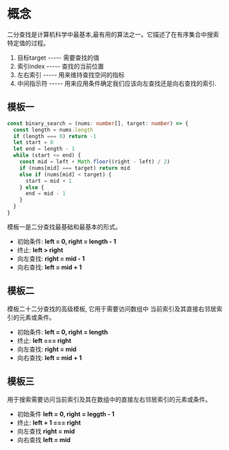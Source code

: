 # 概念

  二分查找是计算机科学中最基本,最有用的算法之一。它描述了在有序集合中搜索特定值的过程。

1. 目标target ----- 需要查找的值
2. 索引index  ----- 查找的当前位置
3. 左右索引   ----- 用来维持查找空间的指标
4. 中间指示符 ----- 用来应用条件确定我们应该向左查找还是向右查找的索引.

## 模板一

```ts
const binary_search = (nums: number[], target: number) => {
  const length = nums.length
  if (length === 0) return -1
  let start = 0
  let end = length - 1
  while (start <= end) {
    const mid = left + Math.floor((right - left) / 2)
    if (nums[mid] === target) return mid
    else if (nums[mid] < target) {
      start = mid + 1
    } else {
      end = mid - 1
    }
  }
}
```
  模板一是二分查找最基础和最基本的形式。

- 初始条件: **left = 0, right = length - 1**
- 终止: **left > right**
- 向左查找: **right = mid - 1**
- 向右查找: **left = mid + 1**

## 模板二

  模板二十二分查找的高级模板, 它用于需要访问数组中 当前索引及其直接右邻居索引的元素或条件。
- 初始条件: **left = 0, right = length**
- 终止: **left === right**
- 向左查找: **right = mid**
- 向右查找: **left = mid + 1**

## 模板三

  用于搜索需要访问当前索引及其在数组中的直接左右邻居索引的元素或条件。
- 初始条件 **left = 0, right = leggth - 1**
- 终止: **left + 1 === right**
- 向左查找 **right = mid**
- 向右查找 **left = mid**